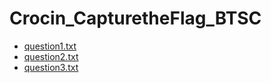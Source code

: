 # Crocin_CapturetheFlag_BTSC

<ul>
<li><a href="question1.txt">question1.txt</a></li>

<li><a href="question2.txt">question2.txt</a></li>

<li><a href="question3.txt">question3.txt</a></li>
</ul>
